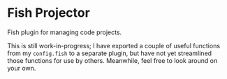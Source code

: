 # Fish Projector

Fish plugin for managing code projects.

This is still work-in-progress; I have exported a couple of useful functions
from my `config.fish` to a separate plugin, but have not yet streamlined those
functions for use by others. Meanwhile, feel free to look around on your own.

